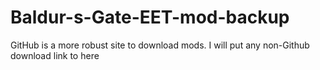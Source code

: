 # Baldur-s-Gate-EET-mod-backup
GitHub is a more robust site to download mods. I will put any non-Github download link to here
